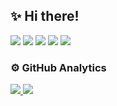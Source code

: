 ## ✨ Hi there!

<a href="https://facebook.com/farel.py"><img src="https://img.shields.io/badge/-Relarizky-1877F2?style=flat&logo=Facebook&logoColor=white"/></a>
<a href="https://instagram.com/farel.py"><img src="https://img.shields.io/badge/-@farel.py_-E4405F?style=flat&logo=Instagram&logoColor=white"/></a>
<a href="https://www.linkedin.com/in/farel-ar/"><img src="https://img.shields.io/badge/-Farel Ananda Rizky-0077B5?style=flat&logo=Linkedin&logoColor=white"/></a>
<a href="https://github.com/relarizky"><img src="https://img.shields.io/github/followers/relarizky?style=social"></a>
<a href="https://github.com/relarizky"><img src="https://img.shields.io/github/stars/relarizky?style=social"></a>

### ⚙️ GitHub Analytics
<a href="https://github.com/anuraghazra/github-readme-stats">
  <img src="https://github-readme-stats.vercel.app/api?username=relarizky&show_icons=True">
  <img src="https://github-readme-stats.vercel.app/api/top-langs/?username=relarizky&layout=compact">
</a>
